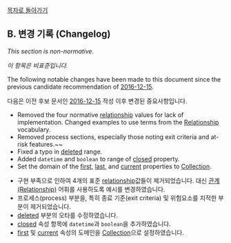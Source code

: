 [목차로 돌아가기](ActivityVocabularyContents.md)

## B. 변경 기록 (Changelog)

_This section is non-normative._

_이 항목은 비표준입니다._

The following notable changes have been made to this document since the previous candidate recommendation of [2016-12-15](https://www.w3.org/TR/2016/CR-activitystreams-vocabulary-20161215/#changelog).

다음은 이전 후보 문서인 [2016-12-15](https://www.w3.org/TR/2016/CR-activitystreams-vocabulary-20161215/#changelog) 작성 이후 변경된 중요사항입니다.

- Removed the four normative [relationship](https://www.w3.org/TR/activitystreams-vocabulary/#dfn-relationship) values for lack of implementation. Changed examples to use terms from the [Relationship](http://vocab.org/relationship/) vocabulary.
- Removed process sections, especially those noting exit criteria and at-risk features.~~
- Fixed a typo in [deleted](https://www.w3.org/TR/activitystreams-vocabulary/#dfn-deleted) range.
- Added `datetime` and `boolean` to range of [closed](https://www.w3.org/TR/activitystreams-vocabulary/#dfn-closed) property.
- Set the domain of the [first](https://www.w3.org/TR/activitystreams-vocabulary/#dfn-first), [last](https://www.w3.org/TR/activitystreams-vocabulary/#dfn-last), and [current](https://www.w3.org/TR/activitystreams-vocabulary/#dfn-current) properties to [Collection](https://www.w3.org/TR/activitystreams-vocabulary/#dfn-collection).

[//Comment]: # ""

- 구현 부족으로 인하여 4개의 표준 [relationship](https://www.w3.org/TR/activitystreams-vocabulary/#dfn-relationship)값들이 제거되었습니다. 대신 [관계(Relationship)](http://vocab.org/relationship/) 어휘를 사용하도록 예시를 변경하였습니다.
- 프로세스(process) 부분을, 특히 종료 기준(exit criteria) 및 위험요소를 지적한 부분이 제거되었습니다.
- [deleted](https://www.w3.org/TR/activitystreams-vocabulary/#dfn-deleted) 부분의 오타를 수정하였습니다.
- [closed](https://www.w3.org/TR/activitystreams-vocabulary/#dfn-closed) 속성 항목에 `datetime`과 `boolean`을 추가하였습니다.
- [first](https://www.w3.org/TR/activitystreams-vocabulary/#dfn-first) 및 [current](https://www.w3.org/TR/activitystreams-vocabulary/#dfn-current) 속성의 도메인을 [Collection](https://www.w3.org/TR/activitystreams-vocabulary/#dfn-collection)으로 설정하였습니다.
